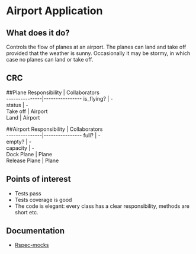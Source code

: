 Airport Application
=================

What does it do?
-------

Controls the flow of planes at an airport. 
The planes can land and take off provided that the weather is sunny. 
Occasionally it may be stormy, in which case no planes can land or take off. 

CRC
---------------

##Plane
Responsibility | Collaborators  
---------------|----------------
is_flying?	   |	   -        
status		   |       -        
Take off       |    Airport     
Land 		   |	Airport     



##Airport
Responsibility | Collaborators  
---------------|----------------
full?	       |       -   
empty?	       |       -        
capacity       |       -      
Dock Plane     |     Plane      
Release Plane  |     Plane      



Points of interest
---------------

* Tests pass
* Tests coverage is good
* The code is elegant: every class has a clear responsibility, methods are short etc.

Documentation
--------------

* [Rspec-mocks](https://www.relishapp.com/rspec/rspec-mocks/docs)
